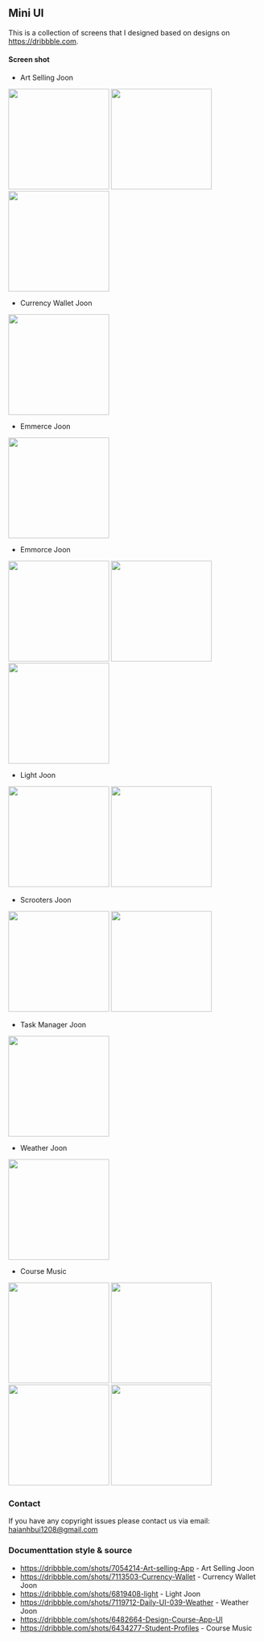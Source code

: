 ## Mini UI

This is a collection of screens that I designed based on designs on https://dribbble.com.

#### Screen shot

 - Art Selling Joon

<img src="https://raw.githubusercontent.com/devHaiAnh/Mini-UI/master/Screenshots/art_selling_joon1.png" width="200"/> <img src="https://raw.githubusercontent.com/devHaiAnh/Mini-UI/master/Screenshots/art_selling_joon2.png" width="200"/>
<img src="https://raw.githubusercontent.com/devHaiAnh/Mini-UI/master/Screenshots/art_selling_joon3.png" width="200"/>

 - Currency Wallet Joon

<img src="https://raw.githubusercontent.com/devHaiAnh/Mini-UI/master/Screenshots/currency_wallet_joon.png" width="200"/>

- Emmerce Joon

<img src="https://raw.githubusercontent.com/devHaiAnh/Mini-UI/master/Screenshots/emmerce_joon.png" width="200"/>

- Emmorce Joon

<img src="https://raw.githubusercontent.com/devHaiAnh/Mini-UI/master/Screenshots/emmorce_joon1.png" width="200"/> <img src="https://raw.githubusercontent.com/devHaiAnh/Mini-UI/master/Screenshots/emmorce_joon2.png" width="200"/>
<img src="https://raw.githubusercontent.com/devHaiAnh/Mini-UI/master/Screenshots/emmorce_joon3.png" width="200"/>

- Light Joon

<img src="https://raw.githubusercontent.com/devHaiAnh/Mini-UI/master/Screenshots/light_joon1.png" width="200"/> <img src="https://raw.githubusercontent.com/devHaiAnh/Mini-UI/master/Screenshots/light_joon2.png" width="200"/>

- Scrooters Joon

<img src="https://raw.githubusercontent.com/devHaiAnh/Mini-UI/master/Screenshots/scooters_joon1.png" width="200"/> <img src="https://raw.githubusercontent.com/devHaiAnh/Mini-UI/master/Screenshots/scooters_joon2.png" width="200"/>

- Task Manager Joon

<img src="https://raw.githubusercontent.com/devHaiAnh/Mini-UI/master/Screenshots/task_manager_joon.png" width="200"/>

- Weather Joon

<img src="https://raw.githubusercontent.com/devHaiAnh/Mini-UI/master/Screenshots/weather_joon.png" width="200"/>

- Course Music

<img src="https://raw.githubusercontent.com/devHaiAnh/Mini-UI/master/Screenshots/course_music1.png" width="200"/> <img src="https://raw.githubusercontent.com/devHaiAnh/Mini-UI/master/Screenshots/course_music2.png" width="200"/> <img src="https://raw.githubusercontent.com/devHaiAnh/Mini-UI/master/Screenshots/course_music3.png" width="200"/> <img src="https://raw.githubusercontent.com/devHaiAnh/Mini-UI/master/Screenshots/course_music4.png" width="200"/>

### Contact

If you have any copyright issues please contact us via email: haianhbui1208@gmail.com

### Documenttation style & source
- https://dribbble.com/shots/7054214-Art-selling-App - Art Selling Joon
- https://dribbble.com/shots/7113503-Currency-Wallet - Currency Wallet Joon
- https://dribbble.com/shots/6819408-light - Light Joon
- https://dribbble.com/shots/7119712-Daily-UI-039-Weather - Weather Joon
- https://dribbble.com/shots/6482664-Design-Course-App-UI
- https://dribbble.com/shots/6434277-Student-Profiles - Course Music
